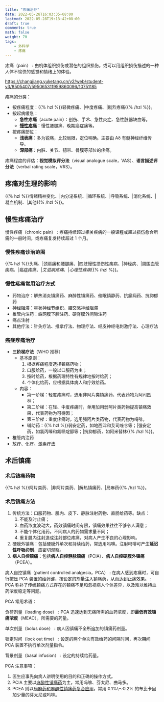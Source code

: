 ```yaml
---
title: "疼痛治疗"
date: 2022-05-28T16:03:35+08:00
lastmod: 2022-05-28T19:13:42+08:00
draft: true
comments: true
math: false
weight: 70
tags:
    - 外科学
    - 疼痛
---
```


疼痛（pain）
: 由机体组织损伤或潜在的组织损伤，或可以用组织损伤描述的一种人体不愉快的感觉和情绪上的体验。

https://changjiang.yuketang.cn/v2/web/student-v3/8505407/595065311959860096/10751185

<!--more-->

疼痛的分类：

- 按疼痛程度：{{% hzl %}}轻微疼痛、|中度疼痛、|剧烈疼痛{{% /hzl %}}。
- 按起病缓急：
    - **急性疼痛**（acute pain）：创伤、手术、急性炎症、急性脏器缺血等。
    - [**慢性疼痛**](#慢性疼痛治疗)：慢性腰腿痛、晚期癌症痛等。
- 按疼痛部位：
    - **浅表痛**：多为锐痛，比较局限，定位明确。主要由 Aδ 有髓神经纤维传导。
    - **深部痛**：内脏、关节、韧带、骨膜等部位的疼痛。

疼痛程度的评估：**视觉模拟评分法**（visual analogue scale，VAS）、**语言描述评分法**（verbal rating scale，VRS）。

## 疼痛对生理的影响

{{% hzl %}}情绪精神变化、|内分泌系统、|循环系统、|呼吸系统、|消化系统、|凝血机制、|其他{{% /hzl %}}。

## 慢性疼痛治疗

慢性疼痛（chronic pain）
: 疼痛持续超过相关疾病的一般课程或超过损伤愈合所需的一般时间，或疼痛复发持续超过 1 个月。

### 慢性疼痛诊治范围

{{% hzl %}}头痛、|颈肩痛和腰腿痛、|四肢慢性损伤性疾病、|神经病、|周围血管疾病、|癌症疼痛、|*艾滋病疼痛*、|*心理性疾病*{{% /hzl %}}。

### 慢性疼痛常用治疗方式

- 药物治疗：解热消炎镇痛药、麻醉性镇痛药、催眠镇静药、抗癫痫药、抗抑郁药 <!-- TODO：link to 药理学 -->
- 神经阻滞：星状神经节组织、腰交感神经阻滞
- 椎管内注药：蛛网膜下腔注药、硬脊膜外间隙注药
- 痛点注射
- 其他疗法：针灸疗法、推拿疗法、物理疗法、经皮神经电刺激疗法、心理疗法

### 癌症疼痛治疗

- **三阶梯疗法**（WHO 推荐）
    - 基本原则：
        1. 根据疼痛程度选择镇痛药物；
        2. 口服给药，一般以口服药为主；
        3. 按时给药，根据药理特性有规律地按时给药；
        4. 个体化给药，应根据具体病人和疗效给药。
    - 内容：
        - 第一阶梯：轻度疼痛时，选用非阿片类镇痛药，代表药物为阿司匹林；
        - 第二阶梯：在轻、中度疼痛时，单用加用弱阿片类药物提高镇痛效果，代表药物为可待因；
        - 第三阶梯：重度疼痛时，选用强阿片类药物，代表药物为吗啡。
        - 辅助药：{{% hzl %}}弱安定药，如地西泮和艾司唑仑等；|强安定药，如氯丙嗪和氟哌啶醇等；|抗抑郁药，如阿米替林{{% /hzl %}}。
- 椎管内注药
- 放疗、化疗、激素疗法

## 术后镇痛

### 术后镇痛药物

{{% hzl %}}阿片类药、|非阿片类药、|解热镇痛药、|局麻药{{% /hzl %}}。

### 术后镇痛方法

1. 传统方法：口服药物、肌内、皮下、静脉注射药物、直肠给药等。缺点：
    1. 不能及时止痛；
    2. 血药浓度波动大，药效镇痛时间有限，镇痛效果往往不够令人满意；
    3. 不能个体化用药，不同病人的药物需求量不同；
    4. 重复肌内注射造成注射部位疼痛，对病人产生不良的心理影响。
2. 硬膜外镇痛：包括硬膜外单次和持续给药，常选用吗啡。注射吗啡可产生**延迟性呼吸抑制**，应密切观察。
3. **病人自控镇痛**：包括**病人自控静脉镇痛**（PCIA）、**病人自控硬膜外镇痛**（PCEA）。

病人自控镇痛（patient controlled analgesia，PCA）
: 在病人感到疼痛时，可自行按压 PCA 装置的给药键，按设定的剂量注入镇痛药，从而达到止痛效果。
: PCA 弥补了传统镇痛方式存在的镇痛不足和忽视病人个体差异，以及难以维持血药浓度稳定等问题。

PCA 常用术语：

负荷剂量（loading dose）
: PCA 迅速达到无痛所需的血药浓度，即**最低有效镇痛浓度**（MEAC），所需要的药量。

单次剂量（bolus dose）
: 病人因镇痛不全所追加的镇痛药剂量。

锁定时间（lock out time）
: 设定的两个单次有效给药的间隔时间，再次期间 PCA 装置不执行单次剂量指令。

背景剂量（basal infusion）
: 设定的持续给药量。

PCA 注意事项：

1. 医生应事先向病人讲明使用的目的和正确的操作方式。
2. PCIA 主要以<ins>麻醉性镇痛药</ins>为主，常用吗啡、芬太尼、曲马多。
3. PCEA 则以<ins>局麻药和麻醉性镇痛药复合应用</ins>，常用 0.1%\～0.2% 的布比卡因加少量的芬太尼或吗啡。
